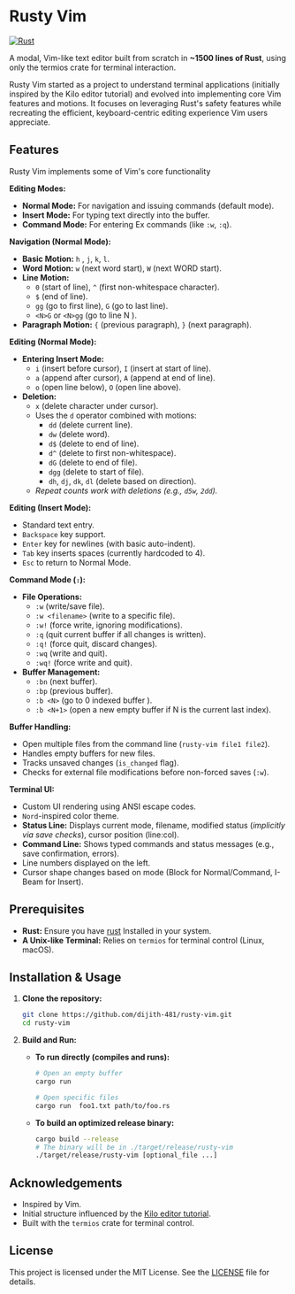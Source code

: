 # Rusty Vim

[![Rust](https://img.shields.io/badge/rust-%23000000.svg?style=for-the-badge&logo=rust&logoColor=white)](https://www.rust-lang.org/)

A modal, Vim-like text editor built from scratch in **~1500 lines of Rust**, using only the termios crate for terminal interaction.

Rusty Vim started as a project to understand terminal applications (initially inspired by the Kilo editor tutorial) and evolved into implementing core Vim features and motions. It focuses on leveraging Rust's safety features while recreating the efficient, keyboard-centric editing experience Vim users appreciate.

## Features

Rusty Vim implements some of Vim's core functionality

**Editing Modes:**

- **Normal Mode:** For navigation and issuing commands (default mode).
- **Insert Mode:** For typing text directly into the buffer.
- **Command Mode:** For entering Ex commands (like `:w`, `:q`).

**Navigation (Normal Mode):**

- **Basic Motion:** `h` , `j`, `k`, `l`.
- **Word Motion:** `w` (next word start), `W` (next WORD start).
- **Line Motion:**
  - `0` (start of line), `^` (first non-whitespace character).
  - `$` (end of line).
  - `gg` (go to first line), `G` (go to last line).
  - `<N>G` or `<N>gg` (go to line N ).
- **Paragraph Motion:** `{` (previous paragraph), `}` (next paragraph).

**Editing (Normal Mode):**

- **Entering Insert Mode:**
  - `i` (insert before cursor), `I` (insert at start of line).
  - `a` (append after cursor), `A` (append at end of line).
  - `o` (open line below), `O` (open line above).
- **Deletion:**
  - `x` (delete character under cursor).
  - Uses the `d` operator combined with motions:
    - `dd` (delete current line).
    - `dw` (delete word).
    - `d$` (delete to end of line).
    - `d^` (delete to first non-whitespace).
    - `dG` (delete to end of file).
    - `dgg` (delete to start of file).
    - `dh`, `dj`, `dk`, `dl` (delete based on direction).
  - _Repeat counts work with deletions (e.g., `d5w`, `2dd`)._

**Editing (Insert Mode):**

- Standard text entry.
- `Backspace` key support.
- `Enter` key for newlines (with basic auto-indent).
- `Tab` key inserts spaces (currently hardcoded to 4).
- `Esc` to return to Normal Mode.

**Command Mode (`:`):**

- **File Operations:**
  - `:w` (write/save file).
  - `:w <filename>` (write to a specific file).
  - `:w!` (force write, ignoring modifications).
  - `:q` (quit current buffer if all changes is written).
  - `:q!` (force quit, discard changes).
  - `:wq` (write and quit).
  - `:wq!` (force write and quit).
- **Buffer Management:**
  - `:bn` (next buffer).
  - `:bp` (previous buffer).
  - `:b <N>` (go to 0 indexed buffer ).
  - `:b <N+1>` (open a new empty buffer if N is the current last index).

**Buffer Handling:**

- Open multiple files from the command line (`rusty-vim file1 file2`).
- Handles empty buffers for new files.
- Tracks unsaved changes (`is_changed` flag).
- Checks for external file modifications before non-forced saves (`:w`).

**Terminal UI:**

- Custom UI rendering using ANSI escape codes.
- `Nord`-inspired color theme.
- **Status Line:** Displays current mode, filename, modified status (_implicitly via save checks_), cursor position (line:col).
- **Command Line:** Shows typed commands and status messages (e.g., save confirmation, errors).
- Line numbers displayed on the left.
- Cursor shape changes based on mode (Block for Normal/Command, I-Beam for Insert).

## Prerequisites

- **Rust:** Ensure you have [rust](https://www.rust-lang.org/tools/install) Installed in your system.
- **A Unix-like Terminal:** Relies on `termios` for terminal control (Linux, macOS).

## Installation & Usage

1.  **Clone the repository:**

    ```bash
    git clone https://github.com/dijith-481/rusty-vim.git
    cd rusty-vim
    ```

2.  **Build and Run:**

    - **To run directly (compiles and runs):**

      ```bash
      # Open an empty buffer
      cargo run

      # Open specific files
      cargo run  foo1.txt path/to/foo.rs
      ```

    - **To build an optimized release binary:**
      ```bash
      cargo build --release
      # The binary will be in ./target/release/rusty-vim
      ./target/release/rusty-vim [optional_file ...]
      ```

## Acknowledgements

- Inspired by Vim.
- Initial structure influenced by the [Kilo editor tutorial](https://viewsourcecode.org/snaptoken/kilo/).
- Built with the `termios` crate for terminal control.

## License

This project is licensed under the MIT License. See the [LICENSE](LICENSE) file for details.
